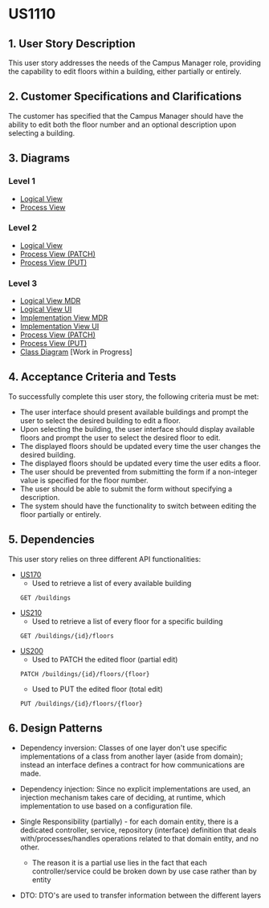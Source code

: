 # US1110

## 1. User Story Description

This user story addresses the needs of the Campus Manager role, providing the capability to edit floors within a building, either partially or entirely.

## 2. Customer Specifications and Clarifications

The customer has specified that the Campus Manager should have the ability to edit both the floor number and an optional description upon selecting a building.

## 3. Diagrams

### Level 1

- [Logical View](../general-purpose/level1/logical-view.svg)
- [Process View](./level1/process-view.svg)

### Level 2
- [Logical View](../general-purpose/level2/logical-view.svg)
- [Process View (PATCH)](./level2/process-view-patch.svg)
- [Process View (PUT)](./level2/process-view-put.svg)

### Level 3
- [Logical View MDR](../general-purpose/level3/mdr-logical-view.svg)
- [Logical View UI](../general-purpose/level3/ui-logical-view.svg)
- [Implementation View MDR](../general-purpose/level3/mdr-implementation-view.svg)
- [Implementation View UI](../general-purpose/level3/ui-implementation-view.svg)
- [Process View (PATCH)](./level3/process-view-patch.svg)
- [Process View (PUT)](./level3/process-view-put.svg)
- [Class Diagram](./level3/class-diagram.svg) [Work in Progress]

## 4. Acceptance Criteria and Tests

To successfully complete this user story, the following criteria must be met:

- The user interface should present available buildings and prompt the user to select the desired building to edit a floor.
- Upon selecting the building, the user interface should display available floors and prompt the user to select the desired floor to edit.
- The displayed floors should be updated every time the user changes the desired building.
- The displayed floors should be updated every time the user edits a floor.
- The user should be prevented from submitting the form if a non-integer value is specified for the floor number.
- The user should be able to submit the form without specifying a description.
- The system should have the functionality to switch between editing the floor partially or entirely.

## 5. Dependencies

This user story relies on three different API functionalities:

- [US170](../us170)
    + Used to retrieve a list of every available building
    ```
    GET /buildings
    ```
- [US210](../us210)
    + Used to retrieve a list of every floor for a specific building
    ```
    GET /buildings/{id}/floors
    ```
- [US200](../us200)
    + Used to PATCH the edited floor (partial edit)
    ```
    PATCH /buildings/{id}/floors/{floor}
    ```
    + Used to PUT the edited floor (total edit)
    ```
    PUT /buildings/{id}/floors/{floor}
    ```

## 6. Design Patterns
- Dependency inversion: Classes of one layer don't use specific implementations of a class from another layer (aside from domain); instead an interface defines a contract for how communications are made.

- Dependency injection: Since no explicit implementations are used, an injection mechanism takes care of deciding, at runtime, which implementation to use based on a configuration file.

- Single Responsibility (partially) - for each domain entity, there is a dedicated controller, service, repository (interface) definition that deals with/processes/handles operations related to that domain entity, and no other.
    + The reason it is a partial use lies in the fact that each controller/service could be broken down by use case rather than by entity

- DTO: DTO's are used to transfer information between the different layers
